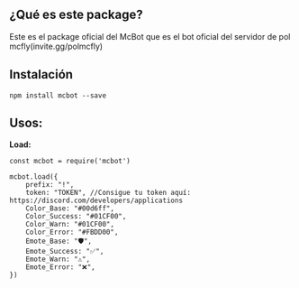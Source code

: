## ¿Qué es este package?

Este es el package oficial del McBot que es el bot oficial del servidor de pol mcfly(invite.gg/polmcfly)

## Instalación

```
npm install mcbot --save
```

## Usos:

__Load:__

```
const mcbot = require('mcbot')

mcbot.load({
    prefix: "!",
    token: "TOKEN", //Consigue tu token aquí: https://discord.com/developers/applications
    Color_Base: "#00d6ff",
    Color_Success: "#01CF00",
    Color_Warn: "#01CF00",
    Color_Error: "#FBDD00",
    Emote_Base: "🛡️",
    Emote_Success: "✅",
    Emote_Warn: "⚠️",
    Emote_Error: "❌",
})
```